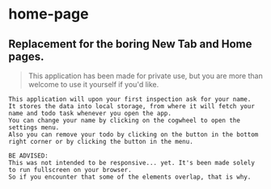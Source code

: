 # home-page
## Replacement for the boring New Tab and Home pages.
> This application has been made for private use, but you are more than welcome to use it yourself if you'd like.

```
This application will upon your first inspection ask for your name.
It stores the data into local storage, from where it will fetch your name and todo task whenever you open the app.
You can change your name by clicking on the cogwheel to open the settings menu.
Also you can remove your todo by clicking on the button in the bottom right corner or by clicking the button in the menu.
```

```
BE ADVISED:
This was not intended to be responsive... yet. It's been made solely to run fullscreen on your browser.
So if you encounter that some of the elements overlap, that is why.
```
